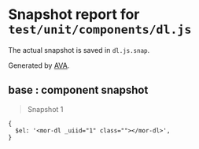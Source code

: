 # Snapshot report for `test/unit/components/dl.js`

The actual snapshot is saved in `dl.js.snap`.

Generated by [AVA](https://ava.li).

## base : component snapshot

> Snapshot 1

    {
      $el: '<mor-dl _uiid="1" class=""></mor-dl>',
    }
